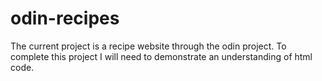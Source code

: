 # odin-recipes
The current project is a recipe website through the odin project. To complete this project I will need to demonstrate an understanding of html code.